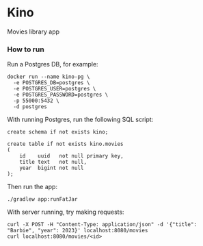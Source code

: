 # Kino

Movies library app

### How to run

Run a Postgres DB, for example:
```shell
docker run --name kino-pg \
  -e POSTGRES_DB=postgres \
  -e POSTGRES_USER=postgres \
  -e POSTGRES_PASSWORD=postgres \
  -p 55000:5432 \
  -d postgres
```

With running Postgres, run the following SQL script:
```postgresql
create schema if not exists kino;

create table if not exists kino.movies
(
    id    uuid   not null primary key,
    title text   not null,
    year  bigint not null
);
```

Then run the app:
```shell
./gradlew app:runFatJar
```

With server running, try making requests:
```shell
curl -X POST -H "Content-Type: application/json" -d '{"title": "Barbie", "year": 2023}' localhost:8080/movies
curl localhost:8080/movies/<id>
```
